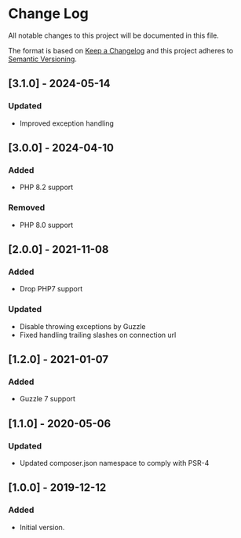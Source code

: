 # Change Log
All notable changes to this project will be documented in this file.

The format is based on [Keep a Changelog](http://keepachangelog.com/)
and this project adheres to [Semantic Versioning](http://semver.org/).

## [3.1.0] - 2024-05-14
### Updated
- Improved exception handling

## [3.0.0] - 2024-04-10
### Added
- PHP 8.2 support

### Removed
- PHP 8.0 support

## [2.0.0] - 2021-11-08
### Added
- Drop PHP7 support

### Updated
- Disable throwing exceptions by Guzzle
- Fixed handling trailing slashes on connection url

## [1.2.0] - 2021-01-07
### Added
- Guzzle 7 support

## [1.1.0] - 2020-05-06
### Updated
- Updated composer.json namespace to comply with PSR-4

## [1.0.0] - 2019-12-12
### Added
- Initial version.
